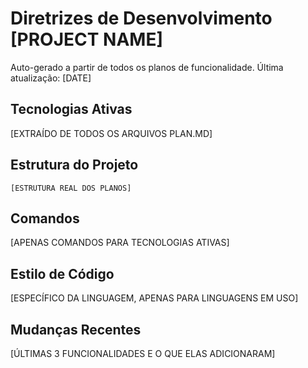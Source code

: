# Diretrizes de Desenvolvimento [PROJECT NAME]

Auto-gerado a partir de todos os planos de funcionalidade. Última atualização: [DATE]

## Tecnologias Ativas

[EXTRAÍDO DE TODOS OS ARQUIVOS PLAN.MD]

## Estrutura do Projeto

```
[ESTRUTURA REAL DOS PLANOS]
```

## Comandos

[APENAS COMANDOS PARA TECNOLOGIAS ATIVAS]

## Estilo de Código

[ESPECÍFICO DA LINGUAGEM, APENAS PARA LINGUAGENS EM USO]

## Mudanças Recentes

[ÚLTIMAS 3 FUNCIONALIDADES E O QUE ELAS ADICIONARAM]

<!-- ADIÇÕES MANUAIS INÍCIO -->
<!-- ADIÇÕES MANUAIS FIM -->
